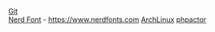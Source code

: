 [Git](Git)  
[Nerd Font](NerdFont) - https://www.nerdfonts.com
[ArchLinux](archlinux/index)
[phpactor](phpactor)
